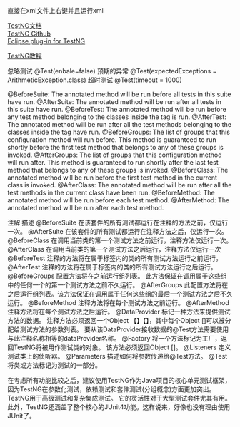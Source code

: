 直接在xml文件上右键并且运行xml


[TestNG文档](https://testng.org/doc/)  
[TestNG Github](https://github.com/cbeust/testng)  
[Eclipse plug-in for TestNG](https://github.com/cbeust/testng-eclipse)  


[TestNG教程](https://www.yiibai.com/testng/)  


忽略测试	@Test(enbale=false)
预期的异常 @Test(expectedExceptions = ArithmeticException.class)
超时测试	@Test(timeout = 1000)


@BeforeSuite: The annotated method will be run before all tests in this suite have run. 
@AfterSuite: The annotated method will be run after all tests in this suite have run. 
@BeforeTest: The annotated method will be run before any test method belonging to the classes inside the <test> tag is run. 
@AfterTest: The annotated method will be run after all the test methods belonging to the classes inside the <test> tag have run. 
@BeforeGroups: The list of groups that this configuration method will run before. This method is guaranteed to run shortly before the first test method that belongs to any of these groups is invoked. 
@AfterGroups: The list of groups that this configuration method will run after. This method is guaranteed to run shortly after the last test method that belongs to any of these groups is invoked. 
@BeforeClass: The annotated method will be run before the first test method in the current class is invoked. 
@AfterClass: The annotated method will be run after all the test methods in the current class have been run. 
@BeforeMethod: The annotated method will be run before each test method. 
@AfterMethod: The annotated method will be run after each test method.

注解	描述
@BeforeSuite	在该套件的所有测试都运行在注释的方法之前，仅运行一次。
@AfterSuite	在该套件的所有测试都运行在注释方法之后，仅运行一次。
@BeforeClass	在调用当前类的第一个测试方法之前运行，注释方法仅运行一次。
@AfterClass	在调用当前类的第一个测试方法之后运行，注释方法仅运行一次
@BeforeTest	注释的方法将在属于<test>标签内的类的所有测试方法运行之前运行。
@AfterTest	注释的方法将在属于<test>标签内的类的所有测试方法运行之后运行。
@BeforeGroups	配置方法将在之前运行组列表。 此方法保证在调用属于这些组中的任何一个的第一个测试方法之前不久运行。
@AfterGroups	此配置方法将在之后运行组列表。该方法保证在调用属于任何这些组的最后一个测试方法之后不久运行。
@BeforeMethod	注释方法将在每个测试方法之前运行。
@AfterMethod	注释方法将在每个测试方法之后运行。
@DataProvider	标记一种方法来提供测试方法的数据。 注释方法必须返回一个Object 【】【】，其中每个Object []可以被分配给测试方法的参数列表。 要从该DataProvider接收数据的@Test方法需要使用与此注释名称相等的dataProvider名称。
@Factory	将一个方法标记为工厂，返回TestNG将被用作测试类的对象。 该方法必须返回Object []。
@Listeners	定义测试类上的侦听器。
@Parameters	描述如何将参数传递给@Test方法。
@Test	将类或方法标记为测试的一部分。


在考虑所有功能比较之后，建议使用TestNG作为Java项目的核心单元测试框架，因为TestNG在参数化测试，依赖测试和套件测试(分组概念)方面更加突出。 TestNG用于高级测试和复杂集成测试。 它的灵活性对于大型测试套件尤其有用。 此外，TestNG还涵盖了整个核心的JUnit4功能。这样说来，好像也没有理由使用JUnit了。






